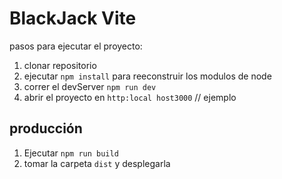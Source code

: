 

 # BlackJack Vite

 pasos para ejecutar el proyecto:


 1. clonar repositorio 
 2. ejecutar ```npm install``` para reeconstruir los modulos de node
 3. correr el devServer ```npm run dev```
 4. abrir el proyecto en ```http:local host3000``` // ejemplo



 ## producción

 1. Ejecutar ```npm run build```
 2. tomar la carpeta ```dist``` y desplegarla
 
